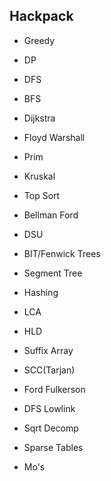 ## Hackpack

- Greedy
- DP
- DFS
- BFS

- Dijkstra
- Floyd Warshall
- Prim
- Kruskal
- Top Sort
- Bellman Ford
- DSU
- BIT/Fenwick Trees
- Segment Tree
- Hashing
- LCA

- HLD
- Suffix Array
- SCC(Tarjan)
- Ford Fulkerson
- DFS Lowlink
- Sqrt Decomp
- Sparse Tables
- Mo's
